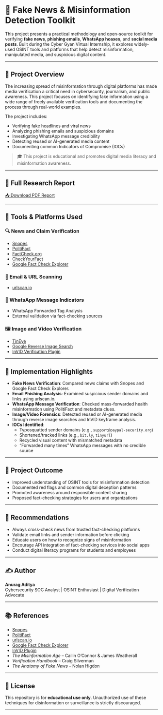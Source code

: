 # 📰 Fake News & Misinformation Detection Toolkit

This project presents a practical methodology and open-source toolkit for verifying **fake news**, **phishing emails**, **WhatsApp hoaxes**, and **social media posts**. Built during the Cyber Gyan Virtual Internship, it explores widely-used OSINT tools and platforms that help detect misinformation, manipulated media, and suspicious digital content.

---

## 📘 Project Overview

The increasing spread of misinformation through digital platforms has made media verification a critical need in cybersecurity, journalism, and public awareness. This project focuses on identifying fake information using a wide range of freely available verification tools and documenting the process through real-world examples.

The project includes:

- Verifying fake headlines and viral news
- Analyzing phishing emails and suspicious domains
- Investigating WhatsApp message credibility
- Detecting reused or AI-generated media content
- Documenting common Indicators of Compromise (IOCs)

> 🎓 This project is educational and promotes digital media literacy and misinformation awareness.

---

## 📄 Full Research Report

[📥 Download PDF Report](./Fake-News-detection-tools.pdf)

---

## 🧰 Tools & Platforms Used

### 🔍 News and Claim Verification
- [Snopes](https://www.snopes.com)
- [PolitiFact](https://www.politifact.com)
- [FactCheck.org](https://www.factcheck.org)
- [CheckYourFact](https://checkyourfact.com)
- [Google Fact Check Explorer](https://toolbox.google.com/factcheck/explorer)

### 📧 Email & URL Scanning
- [urlscan.io](https://urlscan.io)

### 💬 WhatsApp Message Indicators
- WhatsApp Forwarded Tag Analysis
- External validation via fact-checking sources

### 🖼️ Image and Video Verification
- [TinEye](https://www.tineye.com)
- [Google Reverse Image Search](https://images.google.com)
- [InVID Verification Plugin](https://www.invid-project.eu/tools-and-services/invid-verification-plugin)

---

## 🚦 Implementation Highlights

- **Fake News Verification**: Compared news claims with Snopes and Google Fact Check Explorer.
- **Email Phishing Analysis**: Examined suspicious sender domains and links using urlscan.io.
- **WhatsApp Message Verification**: Checked mass-forwarded health misinformation using PolitiFact and metadata clues.
- **Image/Video Forensics**: Detected reused or AI-generated media through reverse image searches and InVID keyframe analysis.
- **IOCs Identified**:
  - Typosquatted sender domains (e.g., `support@paypal-security.org`)
  - Shortened/tracked links (e.g., `bit.ly`, `tinyurl`)
  - Recycled visual content with mismatched metadata
  - “Forwarded many times” WhatsApp messages with no credible source

---

## 🏁 Project Outcome

- Improved understanding of OSINT tools for misinformation detection
- Documented red flags and common digital deception patterns
- Promoted awareness around responsible content sharing
- Proposed fact-checking strategies for users and organizations

---

## 📢 Recommendations

- Always cross-check news from trusted fact-checking platforms
- Validate email links and sender information before clicking
- Educate users on how to recognize signs of misinformation
- Encourage API integration of fact-checking services into social apps
- Conduct digital literacy programs for students and employees

---

## ✍️ Author

**Anurag Aditya**  
Cybersecurity SOC Analyst | OSINT Enthusiast | Digital Verification Advocate

---

## 📚 References

- [Snopes](https://www.snopes.com)  
- [PolitiFact](https://www.politifact.com)  
- [urlscan.io](https://urlscan.io)  
- [Google Fact Check Explorer](https://toolbox.google.com/factcheck/explorer)  
- [InVID Plugin](https://www.invid-project.eu/tools-and-services/invid-verification-plugin)  
- *The Misinformation Age* – Cailin O’Connor & James Weatherall  
- *Verification Handbook* – Craig Silverman  
- *The Anatomy of Fake News* – Nolan Higdon

---

## 🔐 License

This repository is for **educational use only**. Unauthorized use of these techniques for disinformation or surveillance is strictly discouraged.

---
